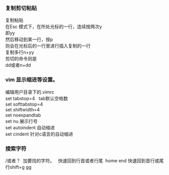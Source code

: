 ### 复制剪切粘贴
复制粘贴  
在Esc 模式下，在所处光标的一行，连续按两次y  
即yy  
然后移动到某一行，按p  
则会在光标后的一行里进行插入复制的一行   
复制多行n+yy  
剪切的命令则是  
dd或者n+dd  

### vim 显示缩进等设置。
编辑用户目录下的.vimrc  
set tabstop=4   tab默认空格数  
set softtabstop=4  
set shiftwidth=4   
set noexpandtab   
set nu 展示行号   
set autoindent  自动缩进  
set cindent  针对c语言的自动缩进  


### 搜索字符
/或者？  加要找的字符。  
快速回到行首或者行尾  home end
快速回到首行或尾行shift+g gg
